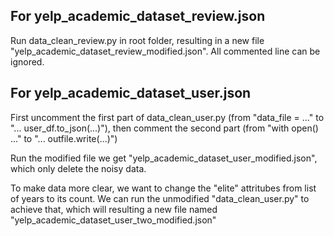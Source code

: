 ## For yelp_academic_dataset_review.json
   Run data_clean_review.py in root folder, resulting in a new file "yelp_academic_dataset_review_modified.json". All commented line can be ignored.

## For yelp_academic_dataset_user.json
  First uncomment the first part of data_clean_user.py (from "data_file = ..." to "... user_df.to_json(...)"), then comment the second part (from "with open() ..." to "... outfile.write(...)")</br>
  
  Run the modified file we get "yelp_academic_dataset_user_modified.json", which only delete the noisy data. 
  
  To make data more clear, we want to change the "elite" attritubes from list of years to its count. We can run the unmodified "data_clean_user.py" to achieve that, which will resulting a new file named "yelp_academic_dataset_user_two_modified.json"
